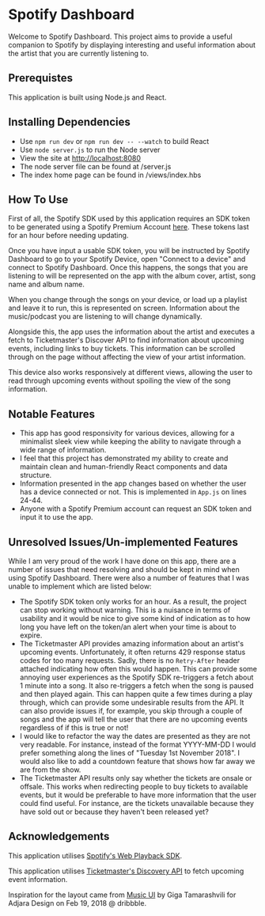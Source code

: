 # Spotify Dashboard

Welcome to Spotify Dashboard. This project aims to provide a useful companion to Spotify by displaying interesting and useful information about the artist that you are currently listening to.

## Prerequistes

This application is built using Node.js and React.

## Installing Dependencies

- Use `npm run dev` or `npm run dev -- --watch` to build React
- Use `node server.js` to run the Node server
- View the site at [http://localhost:8080](http://localhost:8080)
- The node server file can be found at /server.js
- The index home page can be found in /views/index.hbs

## How To Use

First of all, the Spotify SDK used by this application requires an SDK token to be generated using a Spotify Premium Account [here](https://developer.spotify.com/documentation/web-playback-sdk/quick-start/#). These tokens last for an hour before needing updating.

Once you have input a usable SDK token, you will be instructed by Spotify Dashboard to go to your Spotify Device, open "Connect to a device" and connect to Spotify Dashboard. Once this happens, the songs that you are listening to will be represented on the app with the album cover, artist, song name and album name.

When you change through the songs on your device, or load up a playlist and leave it to run, this is represented on screen. Information about the music/podcast you are listening to will change dynamically.

Alongside this, the app uses the information about the artist and executes a fetch to Ticketmaster's Discover API to find information about upcoming events, including links to buy tickets. This information can be scrolled through on the page without affecting the view of your artist information.

This device also works responsively at different views, allowing the user to read through upcoming events without spoiling the view of the song information.

## Notable Features

- This app has good responsivity for various devices, allowing for a minimalist sleek view while keeping the ability to navigate through a wide range of information.
- I feel that this project has demonstrated my ability to create and maintain clean and human-friendly React components and data structure.
- Information presented in the app changes based on whether the user has a device connected or not. This is implemented in `App.js` on lines 24-44.
- Anyone with a Spotify Premium account can request an SDK token and input it to use the app.

## Unresolved Issues/Un-implemented Features

While I am very proud of the work I have done on this app, there are a number of issues that need resolving and should be kept in mind when using Spotify Dashboard. There were also a number of features that I was unable to implement which are listed below:

- The Spotify SDK token only works for an hour. As a result, the project can stop working without warning. This is a nuisance in terms of usability and it would be nice to give some kind of indication as to how long you have left on the token/an alert when your time is about to expire.
- The Ticketmaster API provides amazing information about an artist's upcoming events. Unfortunately, it often returns 429 response status codes for too many requests. Sadly, there is no `Retry-After` header attached indicating how often this would happen. This can provide some annoying user experiences as the Spotify SDK re-triggers a fetch about 1 minute into a song. It also re-triggers a fetch when the song is paused and then played again. This can happen quite a few times during a play through, which can provide some undesirable results from the API. It can also provide issues if, for example, you skip through a couple of songs and the app will tell the user that there are no upcoming events regardless of if this is true or not!
- I would like to refactor the way the dates are presented as they are not very readable. For instance, instead of the format YYYY-MM-DD I would prefer something along the lines of "Tuesday 1st November 2018". I would also like to add a countdown feature that shows how far away we are from the show.
- The Ticketmaster API results only say whether the tickets are onsale or offsale. This works when redirecting people to buy tickets to available events, but it would be preferable to have more information that the user could find useful. For instance, are the tickets unavailable because they have sold out or because they haven't been released yet?

## Acknowledgements

This application utilises [Spotify's Web Playback SDK](https://developer.spotify.com/documentation/web-playback-sdk/).

This application utilises [Ticketmaster's Discovery API](https://developer.ticketmaster.com/products-and-docs/apis/discovery-api/v2/) to fetch upcoming event information.

Inspiration for the layout came from [Music UI](https://dribbble.com/shots/4242093-Music-UI) by Giga Tamarashvili for Adjara Design on Feb 19, 2018 @ dribbble.
